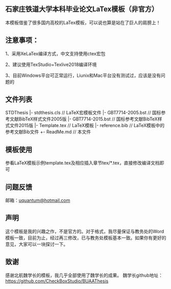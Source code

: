 ## 石家庄铁道大学本科毕业论文LaTex模板（非官方）
本模板借鉴了很多国内高校的LaTex模板，可以说也算是站在了巨人的肩膀上！

## 注意事项：
1、采用XeLaTex编译方式，中文支持使用ctex宏包

2、建议使用TexStudio+Texlive2018编译环境

3、目前Windows平台可正常运行，Liunix和Mac平台没有测试过，应该是没有问题的

## 文件列表
STDThesis
 |- stdthesis.cls         // LaTeX宏模板文件
 |- GBT7714-2005.bst      // 国标参考文献BibTeX样式文件2005版
 |- GBT7714-2015.bst      // 国标参考文献BibTeX样式文件2015版
 |- Template.tex          // LaTeX模板
 |- reference.bib         // LaTeX模板中的参考文献Bib文件
 +- ReadMe.md             // 本文件

## 模板使用
 参看LaTeX模板示例template.tex及相应插入章节tex/*.tex，直接修改编译文档即可

## 问题反馈
邮箱：uquantum@hotmail.com

## 声明
这个模板是我的兴趣之作，不是官方的。对于格式，我尽量保证与教务处的Word模板一致，目前为止，经过再三修改，已与教务处模板基本一致。如果你有更好的意见，大家可以一块探讨一下。

## 致谢
感谢北航魏学长的模板，我几乎全部使用了魏学长的成果。
魏学长github地址：https://github.com/CheckBoxStudio/BUAAThesis